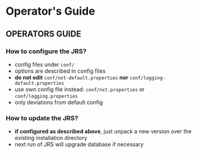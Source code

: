 # Operator's Guide

## OPERATORS GUIDE

### How to configure the JRS?

* config files under `conf/`
* options are described in config files
* **do not edit** `conf/nxt-default.properties` **nor** `conf/logging-default.properties`
* use own config file instead: `conf/nxt.properties` or `conf/logging.properties`
* only deviations from default config

### How to update the JRS?

* **if configured as described above**, just unpack a new version over the existing installation directory
* next run of JRS will upgrade database if necessary

